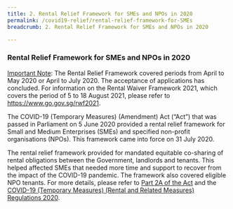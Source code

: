 ```yaml
---
title: 2. Rental Relief Framework for SMEs and NPOs in 2020
permalink: /covid19-relief/rental-relief-framework-for-SMEs
breadcrumb: 2. Rental Relief Framework for SMEs and NPOs in 2020

---
```


### Rental Relief Framework for SMEs and NPOs in 2020 ###

<u>Important Note</u>: The Rental Relief Framework covered periods from April to May 2020 or April to July 2020. The acceptance of applications has concluded. For information on the Rental Waiver Framework 2021, which covers the period of 5 to 18 August 2021, please refer to https://www.go.gov.sg/rwf2021.

The COVID-19 (Temporary Measures) (Amendment) Act (“Act”) that was passed in Parliament on 5 June 2020 provided a rental relief framework for Small and Medium Enterprises (SMEs) and specified non-profit organisations (NPOs). This framework came into force on 31 July 2020. 

The rental relief framework provided for mandated equitable co-sharing of rental obligations between the Government, landlords and tenants. This helped affected SMEs that needed more time and support to recover from the impact of the COVID-19 pandemic. The framework also covered eligible NPO tenants. For more details, please refer to <a href="https://sso.agc.gov.sg/Act/COVID19TMA2020#P12A-">Part 2A of the Act</a>  and the <a href="https://sso.agc.gov.sg/SL/COVID19TMA2020-S664-2020?DocDate=20200730">COVID-19 (Temporary Measures) (Rental and Related Measures) Regulations 2020</a>.
